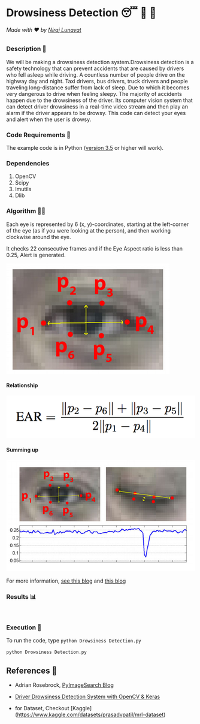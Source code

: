 # Drowsiness Detection 😴 🚫 🚗

###### Made with ❤️ by [Niraj Lunavat](https://www.linkedin.com/in/nirajlunavat/)

### Description 📌
  We will be making a drowsiness detection system.Drowsiness detection is a safety technology that can prevent accidents that are caused by drivers who fell asleep while driving. A countless number of people drive on the highway day and night. Taxi drivers, bus drivers, truck drivers and people traveling long-distance suffer from lack of sleep. Due to which it becomes very dangerous to drive when feeling sleepy. The majority of accidents happen due to the drowsiness of the driver. Its computer vision system that can detect driver drowsiness in a real-time video stream and then play an alarm if the driver appears to be drowsy. This code can detect your eyes and alert when the user is drowsy. 

### Code Requirements 🦄
The example code is in Python ([version 3.5](https://www.python.org/download/releases/3.5/) or higher will work). 

### Dependencies

1) OpenCV
2) Scipy
3) Imutils
4) Dlib

### Algorithm 👨‍🔬

Each eye is represented by 6 (x, y)-coordinates, starting at the left-corner of the eye (as if you were looking at the person), and then working clockwise around the eye.

It checks 22 consecutive frames and if the Eye Aspect ratio is less than 0.25, Alert is generated.

<img src="https://github.com/Niraj-Lunavat/Drowsiness-Detection/blob/main/eye1.jpg">


#### Relationship

<img src="https://github.com/Niraj-Lunavat/Drowsiness-Detection/blob/main/eye2.png">

#### Summing up

<img src="https://github.com/Niraj-Lunavat/Drowsiness-Detection/blob/main/eye3.jpg">


For more information, [see this blog](https://www.pyimagesearch.com/2017/05/08/drowsiness-detection-opencv/) and [this blog](https://data-flair.training/blogs/python-project-driver-drowsiness-detection-system/)

### Results 📊

<img src="">


### Execution 🐉
To run the code, type `python Drowsiness Detection.py`

```
python Drowsiness Detection.py
```


## References 🔱
 
 -   Adrian Rosebrock, [PyImageSearch Blog](https://www.pyimagesearch.com/2017/05/08/drowsiness-detection-opencv/)
 -  [Driver Drowsiness Detection System with OpenCV & Keras](https://data-flair.training/blogs/python-project-driver-drowsiness-detection-system/)

 - for Dataset, Checkout [Kaggle] (https://www.kaggle.com/datasets/prasadvpatil/mrl-dataset)  

